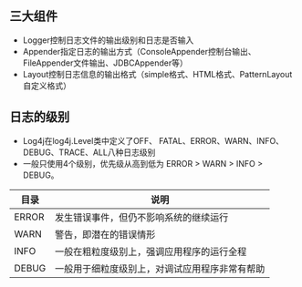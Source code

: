 ## 三大组件

* Logger控制日志文件的输出级别和日志是否输入
* Appender指定日志的输出方式（ConsoleAppender控制台输出、FileAppender文件输出、JDBCAppender等）
* Layout控制日志信息的输出格式（simple格式、HTML格式、PatternLayout自定义格式）

## 日志的级别

* Log4j在log4j.Level类中定义了OFF、 FATAL、ERROR、WARN、INFO、DEBUG、TRACE、ALL八种日志级别
* 一般只使用4个级别，优先级从高到低为 ERROR > WARN > INFO > DEBUG。 

| 目录  | 说明                                           |
| ----- | ---------------------------------------------- |
| ERROR | 发生错误事件，但仍不影响系统的继续运行         |
| WARN  | 警告，即潜在的错误情形                         |
| INFO  | 一般在粗粒度级别上，强调应用程序的运行全程     |
| DEBUG | 一般用于细粒度级别上，对调试应用程序非常有帮助 |